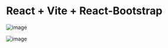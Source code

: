 # React + Vite + React-Bootstrap

![image](https://github.com/PaulRazon/bebidas-api/assets/73920749/4f2a9077-9e3e-400e-a530-efd6da2df3c4)

![image](https://github.com/PaulRazon/bebidas-api/assets/73920749/8e09e10b-ab12-4359-8041-b5bb068b788b)
